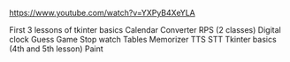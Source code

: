 https://www.youtube.com/watch?v=YXPyB4XeYLA

First 3 lessons of tkinter basics
Calendar
Converter
RPS (2 classes)
Digital clock
Guess Game
Stop watch
Tables
Memorizer
TTS
STT
Tkinter basics (4th and 5th lesson)
Paint